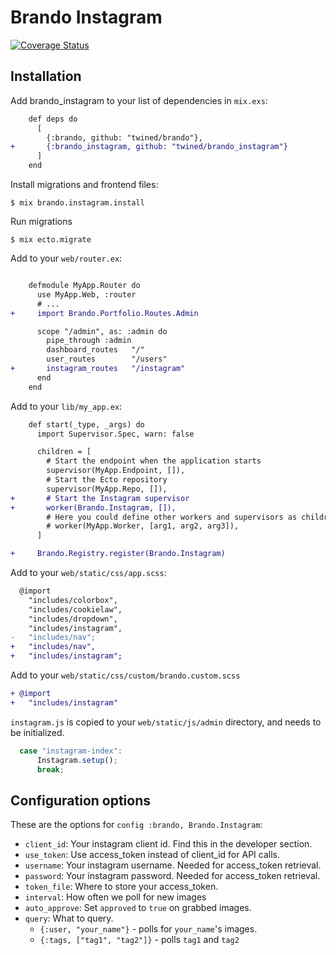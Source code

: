 # Brando Instagram

[![Coverage Status](https://coveralls.io/repos/github/twined/brando_instagram/badge.svg?branch=master)](https://coveralls.io/github/twined/brando_instagram?branch=master)

## Installation

Add brando_instagram to your list of dependencies in `mix.exs`:

```diff
    def deps do
      [
        {:brando, github: "twined/brando"},
+       {:brando_instagram, github: "twined/brando_instagram"}
      ]
    end
```

Install migrations and frontend files:

    $ mix brando.instagram.install

Run migrations

    $ mix ecto.migrate

Add to your `web/router.ex`:

```diff

    defmodule MyApp.Router do
      use MyApp.Web, :router
      # ...
+     import Brando.Portfolio.Routes.Admin

      scope "/admin", as: :admin do
        pipe_through :admin
        dashboard_routes   "/"
        user_routes        "/users"
+       instagram_routes   "/instagram"
      end
    end
```

Add to your `lib/my_app.ex`:

```diff
    def start(_type, _args) do
      import Supervisor.Spec, warn: false

      children = [
        # Start the endpoint when the application starts
        supervisor(MyApp.Endpoint, []),
        # Start the Ecto repository
        supervisor(MyApp.Repo, []),
+       # Start the Instagram supervisor
+       worker(Brando.Instagram, []),
        # Here you could define other workers and supervisors as children
        # worker(MyApp.Worker, [arg1, arg2, arg3]),
      ]

+     Brando.Registry.register(Brando.Instagram)
```

Add to your `web/static/css/app.scss`:

```diff
  @import
    "includes/colorbox",
    "includes/cookielaw",
    "includes/dropdown",
    "includes/instagram",
-   "includes/nav";
+   "includes/nav",
+   "includes/instagram";
```

Add to your `web/static/css/custom/brando.custom.scss`

```diff
+ @import
+   "includes/instagram"
```

`instagram.js` is copied to your `web/static/js/admin` directory, and needs to be initialized.

```javascript
  case "instagram-index":
      Instagram.setup();
      break;
```

## Configuration options

These are the options for `config :brando, Brando.Instagram`:

  * `client_id`: Your instagram client id. Find this in the developer section.
  * `use_token`: Use access_token instead of client_id for API calls.
  * `username`: Your instagram username. Needed for access_token retrieval.
  * `password`: Your instagram password. Needed for access_token retrieval.
  * `token_file`: Where to store your access_token.
  * `interval`: How often we poll for new images
  * `auto_approve`: Set `approved` to `true` on grabbed images.
  * `query`: What to query.
    * `{:user, "your_name"}` - polls for `your_name`'s images.
    * `{:tags, ["tag1", "tag2"]}` - polls `tag1` and `tag2`
